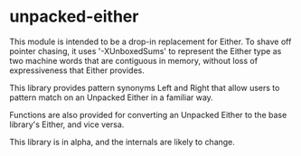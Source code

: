 # unpacked-either

This module is intended to be a drop-in replacement for Either. To shave off pointer chasing, it uses '-XUnboxedSums' to represent the Either type as two machine words that are contiguous in memory, without loss of expressiveness that Either provides.

This library provides pattern synonyms Left and Right that allow users to pattern match on an Unpacked Either in a familiar way.

Functions are also provided for converting an Unpacked Either to the base library's Either, and vice versa.

This library is in alpha, and the internals are likely to change.
